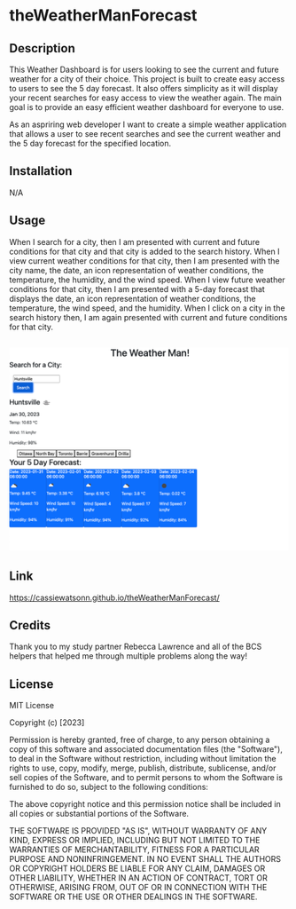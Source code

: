 # theWeatherManForecast

## Description

This Weather Dashboard is for users looking to see the current and future weather for a city of their choice. This project is built to create easy access to users to see the 5 day forecast. It also offers simplicity as it will display your recent searches for easy access to view the weather again. The main goal is to provide an easy efficient weather dashboard for everyone to use. 

As an aspriring web developer I want to create a simple weather application that allows a user to see recent searches and see the current weather and the 5 day forecast for the specified location. 

## Installation 

N/A

## Usage

When I search for a city, then I am presented with current and future conditions for that city and that city is added to the search history. When I view current weather conditions for that city, then I am presented with the city name, the date, an icon representation of weather conditions, the temperature, the humidity, and the wind speed. When I view future weather conditions for that city, then I am presented with a 5-day forecast that displays the date, an icon representation of weather conditions, the temperature, the wind speed, and the humidity. When I click on a city in the search history then, I am again presented with current and future conditions for that city. 


## ![The Weather Man!](./assets/images/weatherMan.png)

## Link 

https://cassiewatsonn.github.io/theWeatherManForecast/


## Credits 
Thank you to my study partner Rebecca Lawrence and all of the BCS helpers that helped me through multiple problems along the way!

## License

MIT License

Copyright (c) [2023]

Permission is hereby granted, free of charge, to any person obtaining a copy
of this software and associated documentation files (the "Software"), to deal
in the Software without restriction, including without limitation the rights
to use, copy, modify, merge, publish, distribute, sublicense, and/or sell
copies of the Software, and to permit persons to whom the Software is
furnished to do so, subject to the following conditions:

The above copyright notice and this permission notice shall be included in all
copies or substantial portions of the Software.

THE SOFTWARE IS PROVIDED "AS IS", WITHOUT WARRANTY OF ANY KIND, EXPRESS OR
IMPLIED, INCLUDING BUT NOT LIMITED TO THE WARRANTIES OF MERCHANTABILITY,
FITNESS FOR A PARTICULAR PURPOSE AND NONINFRINGEMENT. IN NO EVENT SHALL THE
AUTHORS OR COPYRIGHT HOLDERS BE LIABLE FOR ANY CLAIM, DAMAGES OR OTHER
LIABILITY, WHETHER IN AN ACTION OF CONTRACT, TORT OR OTHERWISE, ARISING FROM,
OUT OF OR IN CONNECTION WITH THE SOFTWARE OR THE USE OR OTHER DEALINGS IN THE
SOFTWARE.